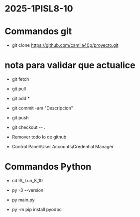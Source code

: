 # 2025-1PISL8-10

# Commandos git 
- git clone https://github.com/camila40p/proyecto.git
# nota para validar que actualice

- git fetch
- git pull

- git add *
- git commit -am "Descripcion"
- git push

- git checkout -- .

- Remover todo lo de github
- Control Panel\User Accounts\Credential Manager

# Commandos Python
- cd IS_Lun_8_10

- py -3 --version
- py main.py

- py -m pip install pyodbc
